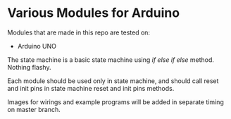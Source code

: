 Various Modules for Arduino
=

Modules that are made in this repo are tested on:
- Arduino UNO

The state machine is a basic state machine using _if else if else_ method. Nothing flashy. 

Each module should be used only in state machine, and should call reset and init pins in state machine reset and init pins methods. 

Images for wirings and example programs will be added in separate timing on master branch.